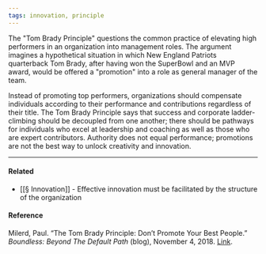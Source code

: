 ```yaml
---
tags: innovation, principle
---
```


The "Tom Brady Principle" questions the common practice of elevating high
performers in an organization into management roles. The argument imagines a
hypothetical situation in which New England Patriots quarterback Tom Brady,
after having won the SuperBowl and an MVP award, would be offered a "promotion"
into a role as general manager of the team.

Instead of promoting top performers, organizations should compensate individuals
according to their performance and contributions regardless of their title. The
Tom Brady Principle says that success and corporate ladder-climbing should be
decoupled from one another; there should be pathways for individuals who excel
at leadership and coaching as well as those who are expert contributors.
Authority does not equal performance; promotions are not the best way to unlock
creativity and innovation.

---

#### Related

- [[§ Innovation]] - Effective innovation must be facilitated by the structure
  of the organization

#### Reference

Milerd, Paul. “The Tom Brady Principle: Don’t Promote Your Best People.”
_Boundless: Beyond The Default Path_ (blog), November 4, 2018.
[Link](https://think-boundless.com/tom-brady-principle-dont-promote-your-best-peopl/).
